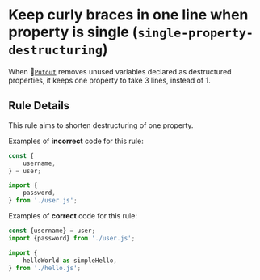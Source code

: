 # Keep curly braces in one line when property is single (`single-property-destructuring`)

When 🐊[`Putout`](https://github.com/coderaiser/putout) removes unused variables declared as destructured properties, it keeps one property to take 3 lines, instead of 1.

## Rule Details

This rule aims to shorten destructuring of one property.

Examples of **incorrect** code for this rule:

```js
const {
    username,
} = user;

import {
    password,
} from './user.js';
```

Examples of **correct** code for this rule:

```js
const {username} = user;
import {password} from './user.js';

import {
    helloWorld as simpleHello,
} from './hello.js';
```
